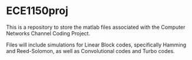 # ECE1150proj

This is a repository to store the matlab files associated with the Computer Networks Channel Coding Project.

Files will include simulations for Linear Block codes, specifically Hamming and Reed-Solomon, as well as Convolutional codes and Turbo codes.

